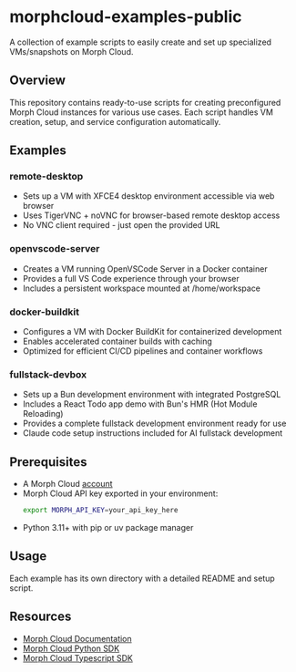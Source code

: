 # morphcloud-examples-public

A collection of example scripts to easily create and set up specialized VMs/snapshots on Morph Cloud.

## Overview

This repository contains ready-to-use scripts for creating preconfigured Morph Cloud instances for various use cases. Each script handles VM creation, setup, and service configuration automatically.

## Examples

### remote-desktop
- Sets up a VM with XFCE4 desktop environment accessible via web browser
- Uses TigerVNC + noVNC for browser-based remote desktop access
- No VNC client required - just open the provided URL

### openvscode-server
- Creates a VM running OpenVSCode Server in a Docker container
- Provides a full VS Code experience through your browser
- Includes a persistent workspace mounted at /home/workspace

### docker-buildkit
- Configures a VM with Docker BuildKit for containerized development
- Enables accelerated container builds with caching
- Optimized for efficient CI/CD pipelines and container workflows

### fullstack-devbox
- Sets up a Bun development environment with integrated PostgreSQL
- Includes a React Todo app demo with Bun's HMR (Hot Module Reloading)
- Provides a complete fullstack development environment ready for use
- Claude code setup instructions included for AI fullstack development

## Prerequisites

- A Morph Cloud [account](https://cloud.morph.so/docs/developers)
- Morph Cloud API key exported in your environment:
  ```bash
  export MORPH_API_KEY=your_api_key_here
  ```
- Python 3.11+ with pip or uv package manager

## Usage

Each example has its own directory with a detailed README and setup script.

## Resources

- [Morph Cloud Documentation](https://cloud.morph.so/docs/developers)
- [Morph Cloud Python SDK](https://github.com/morph-labs/morph-python-sdk/)
- [Morph Cloud Typescript SDK](https://github.com/morph-labs/morph-typescript-sdk/)
